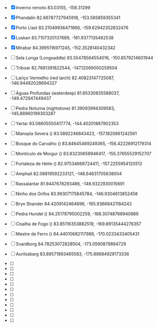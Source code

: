 - [x] Inverno remoto
83.03155, -158.31299

- [x] Phandalin
82.66787727945918, -153.585859355341

- [x] Porto Llast
83.21049936471866, -159.62942352832476

- [x] Luskan
83.7107320137689, -161.9377135462538

- [x] Mirabar
84.3995116971245, -152.3528140432342

- [ ] Sela Longa (Longsaddle)
83.55478564554016, -150.8579214601944

- [ ] Triboar
82.7681391822544, -147.12069000259504

- [ ] Lariço Vermelho (red larch)
82.40823147725087, -146.94482028694327

- [ ] Águas Profundas (waterdeep)
81.65330835588037, -149.472947449437

- [ ] Pedra Noturna (nightstone)
81.39093994309583, -145.88960199303287

- [ ] Yartar
83.06605550417774, -144.40201887902353

- [ ] Manopla Severa ()
83.5892246843423, -157.1820861242561

- [ ] Bosque do Carvalho ()
83.84645469249365, -156.42226912179314

- [ ] Montículo de Morgur ()
83.83230658946417, -155.37655529152707

- [ ] Fortaleza de Helm ()
82.97534666724411, -157.2255954120512

- [ ] Amphail
82.08819592233121, -148.64631705638004

- [ ] Rassalantar
81.9447678293486, -148.9322930015691

- [ ] Ninho dos Grifos
83.99307175845784, -146.9304613852458

- [ ] Bryn Shander
84.4209142464696, -165.93668421184242

- [ ] Pedra Hundel ()
84.25178795002259, -168.30748766940889

- [ ] Cisalha de Fogo ()
83.85116353882519, -169.89135444276357

- [ ] Mestre de Ferro ()
84.44010682117988, -170.0233433405431

- [ ] Svardborg
84.78253072828504, -173.0590879894729

- [ ] Aurilssbarg
83.89571893465583, -175.89684929173336

- [ ] 


- [ ] 


- [ ] 


- [ ] 


- [ ] 


- [ ] 


- [ ] 


- [ ] 


- [ ] 


- [ ] 


- [ ] 


- [ ] 


